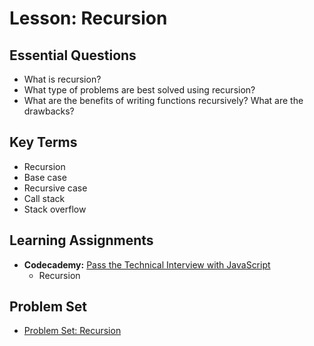 # Lesson: Recursion

## Essential Questions
* What is recursion?
* What type of problems are best solved using recursion?
* What are the benefits of writing functions recursively? What are the drawbacks?

## Key Terms
* Recursion
* Base case
* Recursive case
* Call stack
* Stack overflow

## Learning Assignments
* **Codecademy:** [Pass the Technical Interview with JavaScript](https://www.codecademy.com/learn/paths/pass-the-technical-interview-with-javascript)
  * Recursion

## Problem Set
- [Problem Set: Recursion](https://github.com/The-Marcy-Lab-School/problem-set-x-recursion)
